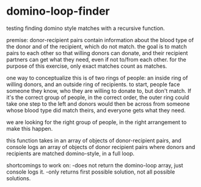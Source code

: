 # domino-loop-finder

testing finding domino style matches with a recursive function.

premise:
donor-recipient pairs contain information about the blood type of the donor and of the recipient, which do not match. the goal is to match pairs to each other so that willing donors can donate, and their recipient partners can get what they need, even if not to/from each other. for the purpose of this exercise, only exact matches count as matches.

one way to conceptualize this is of two rings of people: an inside ring of willing donors, and an outside ring of recipients. to start, people face someone they know, who they are willing to donate to, but don't match. If it's the correct group of people, in the correct order, the outer ring could take one step to the left and donors would then be across from someone whose blood type did match theirs, and everyone gets what they need.

we are looking for the right group of people, in the right arrangement to make this happen.

this function takes in an array of objects of donor-recipient pairs, and console logs an array of objects of donor recipient pairs where donors and recipients are matched domino-style, in a full loop.

shortcomings to work on:
-does not return the domino-loop array, just console logs it.
-only returns first possible solution, not all possible solutions.
